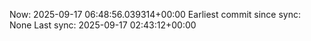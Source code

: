 Now: 2025-09-17 06:48:56.039314+00:00 Earliest commit since sync: None Last sync: 2025-09-17 02:43:12+00:00

